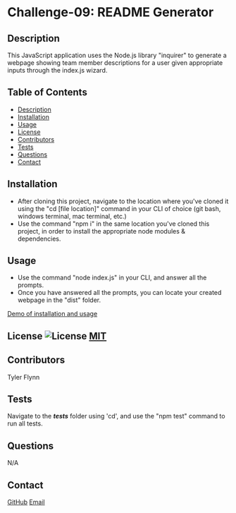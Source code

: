 # Challenge-09: README Generator

  ## Description
  This JavaScript application uses the Node.js library "inquirer" to generate a webpage showing team member descriptions for a user given appropriate inputs through the index.js wizard.

  ## Table of Contents
  - [Description](#description)
  - [Installation](#installation)
  - [Usage](#usage)
  - [License](#license)
  - [Contributors](#contributors)
  - [Tests](#tests)
  - [Questions](#questions)
  - [Contact](#contact)

  ## Installation
  - After cloning this project, navigate to the location where you've cloned it using the "cd [file location]" command in your CLI of choice (git bash, windows terminal, mac terminal, etc.)
  - Use the command "npm i" in the same location you've cloned this project, in order to install the appropriate node modules & dependencies.

  ## Usage
  - Use the command "node index.js" in your CLI, and answer all the prompts.
  - Once you have answered all the prompts, you can locate your created webpage in the "dist" folder.

  [Demo of installation and usage](https://i.imgur.com/NWvblBC.mp4)

  ## License ![License](https://img.shields.io/badge/License-MIT-yellow.svg) [MIT](https://opensource.org/licenses/MIT)

  ## Contributors
  Tyler Flynn

  ## Tests
  Navigate to the ___tests___ folder using 'cd', and use the "npm test" command to run all tests.

  ## Questions
  N/A

  ## Contact
  [GitHub](https://github.com/tyler94flynn)
  [Email](tyler94flynn@gmail.com)